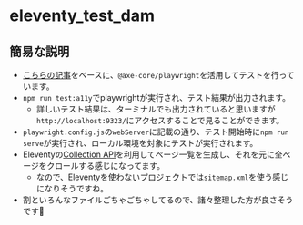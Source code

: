 # eleventy_test_dam

## 簡易な説明
- [こちらの記事](https://azukiazusa.dev/blog/axe-core-playwright/)をベースに、`@axe-core/playwright`を活用してテストを行っています。
- `npm run test:a11y`でplaywrightが実行され、テスト結果が出力されます。
  - 詳しいテスト結果は、ターミナルでも出力されていると思いますが`http://localhost:9323/`にアクセスすることで見ることができます。
- `playwright.config.js`の`webServer`に記載の通り、テスト開始時に`npm run serve`が実行され、ローカル環境を対象にテストが実行されます。
- Eleventyの[Collection API](https://www.11ty.dev/docs/collections-api/)を利用してページ一覧を生成し、それを元に全ページをクロールする感じになってます。
  - なので、Eleventyを使わないプロジェクトでは`sitemap.xml`を使う感じになりそうですね。
- 割といろんなファイルごちゃごちゃしてるので、諸々整理した方が良さそうです🥳
